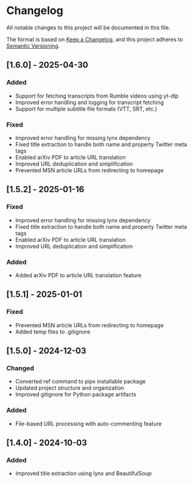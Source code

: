 # Changelog

All notable changes to this project will be documented in this file.

The format is based on [Keep a Changelog](https://keepachangelog.com/en/1.0.0/),
and this project adheres to [Semantic Versioning](https://semver.org/spec/v2.0.0.html).

## [1.6.0] - 2025-04-30

### Added
- Support for fetching transcripts from Rumble videos using yt-dlp
- Improved error handling and logging for transcript fetching
- Support for multiple subtitle file formats (VTT, SRT, etc.)

### Fixed
- Improved error handling for missing lynx dependency
- Fixed title extraction to handle both name and property Twitter meta tags
- Enabled arXiv PDF to article URL translation
- Improved URL deduplication and simplification
- Prevented MSN article URLs from redirecting to homepage

## [1.5.2] - 2025-01-16

### Fixed
- Improved error handling for missing lynx dependency
- Fixed title extraction to handle both name and property Twitter meta tags
- Enabled arXiv PDF to article URL translation
- Improved URL deduplication and simplification

### Added
- Added arXiv PDF to article URL translation feature

## [1.5.1] - 2025-01-01

### Fixed
- Prevented MSN article URLs from redirecting to homepage
- Added temp files to .gitignore

## [1.5.0] - 2024-12-03

### Changed
- Converted ref command to pipx installable package
- Updated project structure and organization
- Improved gitignore for Python package artifacts

### Added
- File-based URL processing with auto-commenting feature

## [1.4.0] - 2024-10-03

### Added
- Improved title extraction using lynx and BeautifulSoup 